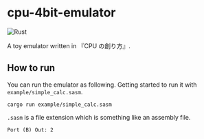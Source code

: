 # cpu-4bit-emulator

![Rust](https://github.com/yuk1ty/cpu-4bit-emulator/workflows/Rust/badge.svg?branch=master)

A toy emulator written in 『CPU の創り方』.

## How to run

You can run the emulator as following. Getting started to run it with `example/simple_calc.sasm`.

```
cargo run example/simple_calc.sasm
```

`.sasm` is a file extension which is something like an assembly file.

```
Port (B) Out: 2
```
